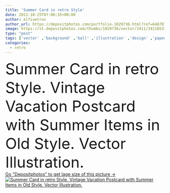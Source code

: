 ```yaml
---
title: 'Summer Card in retro Style'
date: 2013-10-25T07:00:35+00:00
author: elfivetrov
author_url: https://depositphotos.com/portfolio-1029736.html?ref=64678756
image: https://st.depositphotos.com/thumbs/1029736/vector/3411/34116533/api_thumb_450.jpg?forcejpeg=true
type: "post"
tags: ['vector' ,'background' ,'ball' ,'illustration' ,'design' ,'paper' ,'travel' ,'palm' ,'summer' ,'sun' ,'tree' ,'sea' ,'style' ,'card' ,'grunge' ,'old' ,'retro' ,'vintage' ,'toy' ,'tropical' ,'rest' ,'with' ,'spot' ,'scratch' ,'dirty' ,'ocean' ,'juice' ,'in' ,'vacation' ,'ship' ,'postcard' ,'boat' ,'yacht' ,'coco' ,'items' ,'suitcase' ]
categories: 
  - retro
---
```

<div aling="center">
            <font size="60"> Summer Card in retro Style. Vintage Vacation Postcard with Summer Items in Old Style. Vector Illustration.</font>   
</div>
<div>
    <a href='https://st.depositphotos.com/thumbs/1029736/vector/3411/34116533/api_thumb_450.jpg?forcejpeg=true?ref=64678756' target=_blank > Go "Depositphotos" to get lage size of this picture ->
        <img href='https://st.depositphotos.com/thumbs/1029736/vector/3411/34116533/api_thumb_450.jpg?forcejpeg=true?ref=64678756' src='https://st.depositphotos.com/1029736/3411/v/950/depositphotos_34116533-stock-illustration-summer-card-in-retro-style.jpg?forcejpeg=true' alt='Summer Card in retro Style. Vintage Vacation Postcard with Summer Items in Old Style. Vector Illustration.' >
    </a>
</div>
